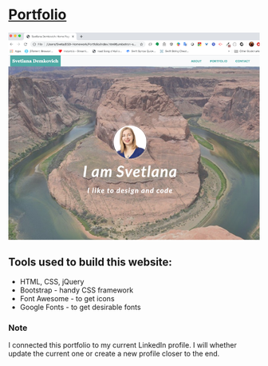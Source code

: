 # [Portfolio](https://sdemkovich.github.io/Portfolio/)

![Svetlana Demkovich Home Page Screenshot](/Assets/Images/Svetlana_Demkovich_Homepage_Screenshot.png)

## Tools used to build this website:
- HTML, CSS, jQuery
- Bootstrap - handy CSS framework
- Font Awesome - to get icons
- Google Fonts - to get desirable fonts

### Note
I connected this portfolio to my current LinkedIn profile. I will whether update the current one or create a new profile closer to the end.

